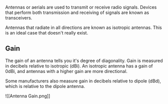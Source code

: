 Antennas or aerials are used to transmit or receive radio signals. Devices that perform both transmission and receiving of signals are known as transceivers.

Antennas that radiate in all directions are known as isotropic antennas. This is an ideal case that doesn't really exist. 
## Gain
The gain of an antenna tells you it's degree of diagonality. Gain is measured in decibels relative to isotropic (dBi). An isotropic antenna has a gain of 0dBi, and antennas with a higher gain are more directional.

Some manufacturers also measure gain in decibels relative to dipole (dBd), which is relative to the dipole antenna.

![[Antenna Gain.png]]